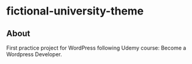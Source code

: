# fictional-university-theme

## About

First practice project for WordPress following Udemy course: Become a Wordpress Developer. 
